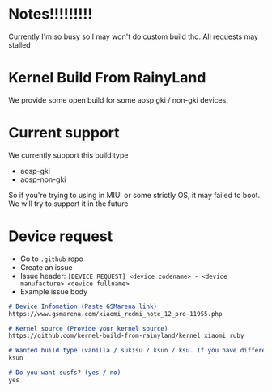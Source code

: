 # Notes!!!!!!!!!

Currently I'm so busy so I may won't do custom build tho. All requests may stalled

# Kernel Build From RainyLand
We provide some open build for some aosp gki / non-gki devices.

# Current support
We currently support this build type
- aosp-gki
- aosp-non-gki

So if you're trying to using in MIUI or some strictly OS, it may failed to boot. We will try to support it in the future

# Device request
- Go to `.github` repo
- Create an issue
- Issue header: `[DEVICE REQUEST] <device codename> - <device manufacture> <device fullname>`
- Example issue body
```md
# Device Infomation (Paste GSMarena link)
https://www.gsmarena.com/xiaomi_redmi_note_12_pro-11955.php

# Kernel source (Provide your kernel source)
https://github.com/kernel-build-from-rainyland/kernel_xiaomi_ruby

# Wanted build type (vanilla / sukisu / ksun / ksu. If you have different fork, paste the link here)
ksun

# Do you want susfs? (yes / no)
yes
```

